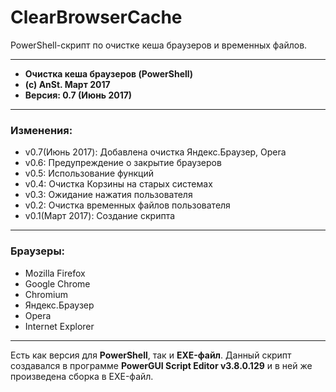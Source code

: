 # ClearBrowserCache

PowerShell-скрипт по очистке кеша браузеров и временных файлов.

***

*  **Очистка кеша браузеров (PowerShell)**
*  **(c) AnSt. Март 2017**
*  **Версия: 0.7 (Июнь 2017)**

***

### Изменения:
* v0.7(Июнь 2017):	Добавлена очистка Яндекс.Браузер, Opera
* v0.6:	Предупреждение о закрытие браузеров
* v0.5:	Использование функций
* v0.4:	Очистка Корзины на старых системах
* v0.3:	Ожидание нажатия пользователя
* v0.2:	Очистка временных файлов пользователя
* v0.1(Март 2017):	Создание скрипта

***

### Браузеры:
* Mozilla Firefox
* Google Chrome
* Chromium
* Яндекс.Браузер
* Opera
* Internet Explorer

***

Есть как версия для **PowerShell**, так и **EXE-файл**. Данный скрипт создавался в программе **PowerGUI Script Editor v3.8.0.129** и в ней же произведена сборка в EXE-файл.
